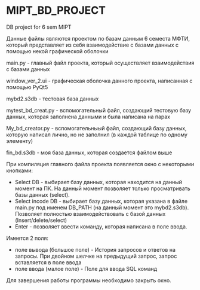 # MIPT_BD_PROJECT

DB project for 6 sem MIPT


Данные файлы являются проектом по базам данным 6 семеста МФТИ, который представляет из себя взаимодействие с базами данных с помощью некой графической оболочки

main.py - главный файл проекта, который осуществляет взаимодействия с базами данных

window_ver_2.ui - графическая оболочка данного проекта, написанная с помощью PyQt5

mybd2.s3db - тестовая база данных

mytest_bd_creat.py - вспомогательный файл, создающий тестовую базу данных, которая заполнена данными и была написана на парах

My_bd_creator.py - вспомогательныый файл, создающий базу данных, которую написал лично, но не заполнил (в каждой таблице по одному элементу)

fin_bd.s3db - моя база данных, которая создается файлом выше

При компиляция главного файла проекта появляется окно с некоторыми кнопками:
  - Select DB - выбирает базу данных, которая находится на данный момент на ПК. На данный момент позволяет только просматривать базы данных (select).
  - Select incode DB - выбирает базу данных, которая указана в файле main.py под именем DB_PATH (на данный момент это mybd2.s3db). Позволяет полностью взаимодействовать с базой данных (Insert/delete/select)
  - Enter - позволяет ввести команду, которая написана в поле ввода.
  
 Имеется 2 поля: 
  - поле вывода (большое поле) - История запросов и ответов на запросы. При двойном шелчке на предыдущий запрос, запрос вставляется в поле ввода
  - поле ввода (малое поле) - Поле для ввода SQL команд
  
 Для завершения работы программы необходимо закрыть окно. 

